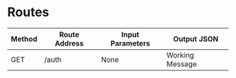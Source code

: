 # Routes

Method | Route Address | Input Parameters | Output JSON
--- | --- | --- | ---
GET | /auth | None | Working Message
